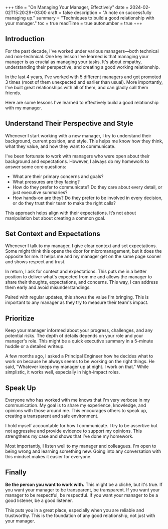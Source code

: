 +++
title = "On Managing Your Manager, Effectively"
date = 2024-02-02T15:20:29+03:00
draft = false
description = "A note on successfully managing up."
summary = "Techniques to build a good relationship with your manager."
toc = true
readTime = true
autonumber = true
+++

## Introduction

For the past decade, I've worked under various managers—both technical and non-technical. One key lesson I've learned is that managing your manager is as crucial as managing your tasks. It's about empathy, understanding their perspective, and creating a good working relationship.

In the last 4 years, I've worked with 5 different managers and got promoted 3 times (most of them unexpected and earlier than usual). More importantly, I've built great relationships with all of them, and can gladly call them friends.

Here are some lessons I've learned to effectively build a good relationship with my manager.

## Understand Their Perspective and Style

Whenever I start working with a new manager, I try to understand their background, current position, and style. This helps me know how they think, what they value, and how they want to communicate.

I've been fortunate to work with managers who were open about their background and expectations. However, I always do my homework to answer some core questions:
- What are their primary concerns and goals?
- What pressures are they facing?
- How do they prefer to communicate? Do they care about every detail, or just executive summaries?
- How hands-on are they? Do they prefer to be involved in every decision, or do they trust their team to make the right calls?

This approach helps align with their expectations. It’s not about manipulation but about creating a common goal.

## Set Context and Expectations

Whenever I talk to my manager, I give clear context and set expectations. Some might think this opens the door for micromanagement, but it does the opposite for me. It helps me and my manager get on the same page sooner and shows respect and trust.

In return, I ask for context and expectations. This puts me in a better position to deliver what's expected from me and allows the manager to share their thoughts, expectations, and concerns. This way, I can address them early and avoid misunderstandings.

Paired with regular updates, this shows the value I'm bringing. This is important to any manager as they try to measure their team's impact.

## Prioritize

Keep your manager informed about your progress, challenges, and any potential risks. The depth of details depends on your role and your manager's role. This might be a quick executive summary in a 5-minute huddle or a detailed writeup.

A few months ago, I asked a Principal Engineer how he decides what to work on because he always seems to be working on the right things. He said, "Whatever keeps my manager up at night. I work on that." While simplistic, it works well, especially in high-impact roles.

## Speak Up

Everyone who has worked with me knows that I'm very verbose in my communication. My goal is to share my experience, knowledge, and opinions with those around me. This encourages others to speak up, creating a transparent and safe environment.

I hold myself accountable for how I communicate. I try to be assertive but not aggressive and provide evidence to support my opinions. This strengthens my case and shows that I’ve done my homework.

Most importantly, I listen well to my manager and colleagues. I'm open to being wrong and learning something new. Going into any conversation with this mindset makes it easier for everyone.

## Finally

**Be the person you want to work with.** This might be a cliché, but it's true. If you want your manager to be transparent, be transparent. If you want your manager to be respectful, be respectful. If you want your manager to be a good listener, be a good listener.

This puts you in a great place, especially when you are reliable and trustworthy. This is the foundation of any good relationship, not just with your manager.
